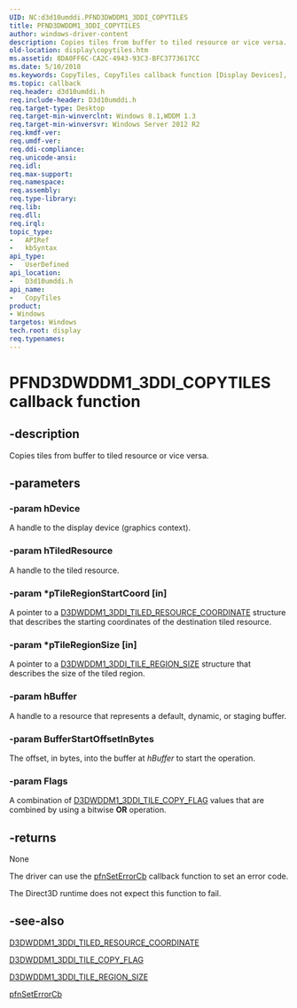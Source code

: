 ```yaml
---
UID: NC:d3d10umddi.PFND3DWDDM1_3DDI_COPYTILES
title: PFND3DWDDM1_3DDI_COPYTILES
author: windows-driver-content
description: Copies tiles from buffer to tiled resource or vice versa.
old-location: display\copytiles.htm
ms.assetid: 8DA0FF6C-CA2C-4943-93C3-BFC3773617CC
ms.date: 5/10/2018
ms.keywords: CopyTiles, CopyTiles callback function [Display Devices], PFND3DWDDM1_3DDI_COPYTILES, PFND3DWDDM1_3DDI_COPYTILES callback, d3d10umddi/CopyTiles, display.copytiles
ms.topic: callback
req.header: d3d10umddi.h
req.include-header: D3d10umddi.h
req.target-type: Desktop
req.target-min-winverclnt: Windows 8.1,WDDM 1.3
req.target-min-winversvr: Windows Server 2012 R2
req.kmdf-ver: 
req.umdf-ver: 
req.ddi-compliance: 
req.unicode-ansi: 
req.idl: 
req.max-support: 
req.namespace: 
req.assembly: 
req.type-library: 
req.lib: 
req.dll: 
req.irql: 
topic_type:
-	APIRef
-	kbSyntax
api_type:
-	UserDefined
api_location:
-	D3d10umddi.h
api_name:
-	CopyTiles
product:
- Windows
targetos: Windows
tech.root: display
req.typenames: 
---
```


# PFND3DWDDM1_3DDI_COPYTILES callback function


## -description


Copies tiles from buffer to tiled resource or vice versa.


## -parameters




### -param hDevice

A handle to the display device (graphics context).


### -param hTiledResource

A handle to the tiled resource.


### -param *pTileRegionStartCoord [in]

A pointer to a <a href="https://msdn.microsoft.com/library/windows/hardware/dn440996">D3DWDDM1_3DDI_TILED_RESOURCE_COORDINATE</a> structure that describes the starting coordinates of the destination tiled resource.


### -param *pTileRegionSize [in]

A pointer to a <a href="https://msdn.microsoft.com/library/windows/hardware/dn440997">D3DWDDM1_3DDI_TILE_REGION_SIZE</a> structure that describes the size of the tiled region.


### -param hBuffer

A handle to a resource that represents a default, dynamic, or staging buffer.


### -param BufferStartOffsetInBytes

The offset, in bytes, into the buffer at <i>hBuffer</i> to start the operation.


### -param Flags

A combination of <a href="https://msdn.microsoft.com/library/windows/hardware/dn458989">D3DWDDM1_3DDI_TILE_COPY_FLAG</a> values that are combined by using a bitwise <b>OR</b> operation.


## -returns



None

The driver can use the <a href="https://msdn.microsoft.com/968b04a7-8869-410c-a6fc-83d57726858f">pfnSetErrorCb</a> callback function to set an error code.

The Direct3D runtime does not expect this function to fail.




## -see-also




<a href="https://msdn.microsoft.com/library/windows/hardware/dn440996">D3DWDDM1_3DDI_TILED_RESOURCE_COORDINATE</a>



<a href="https://msdn.microsoft.com/library/windows/hardware/dn458989">D3DWDDM1_3DDI_TILE_COPY_FLAG</a>



<a href="https://msdn.microsoft.com/library/windows/hardware/dn440997">D3DWDDM1_3DDI_TILE_REGION_SIZE</a>



<a href="https://msdn.microsoft.com/968b04a7-8869-410c-a6fc-83d57726858f">pfnSetErrorCb</a>
 

 

